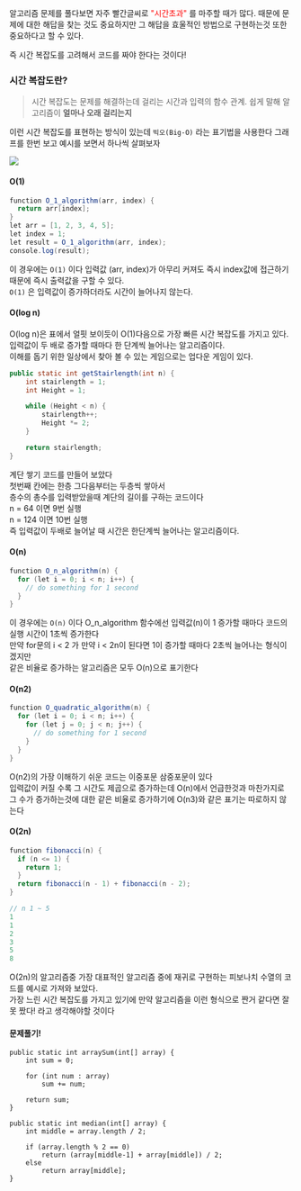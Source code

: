 알고리즘 문제를 풀다보면 자주 빨간글씨로 <span style="color:red">"시간초과"</span> 를 마주할 때가 많다. 때문에 문제에 대한 해답을 찾는 것도 중요하지만 그 해답을 효울적인 방법으로 구현하는것 또한 중요하다고 할 수 있다.

즉 시간 복잡도를 고려해서 코드를 짜야 한다는 것이다!

### 시간 복잡도란?
> 시간 복잡도는 문제를 해결하는데 걸리는 시간과 입력의 함수 관계.
쉽게 말해 알고리즘이 **얼마나 오래 걸리는지**

이런 시간 복잡도를 표현하는 방식이 있는데 `빅오(Big-O)` 라는 표기법을 사용한다 그래프를 한번 보고 예시를 보면서 하나씩 살펴보자

![](https://velog.velcdn.com/images/foqlzm12345/post/42e23c1a-0540-46e1-8429-6fcd22f82e52/image.png)

#### O(1)

```java
function O_1_algorithm(arr, index) {
  return arr[index];
}
let arr = [1, 2, 3, 4, 5];
let index = 1;
let result = O_1_algorithm(arr, index);
console.log(result);
```

이 경우에는 `O(1)` 이다
입력값 (arr, index)가 아무리 커져도 즉시 index값에 접근하기 때문에 즉시 출력값을 구할 수 있다.<br>
`O(1)` 은 입력값이 증가하더라도 시간이 늘어나지 않는다.

#### O(log n)
O(log n)은 표에서 얼핏 보이듯이 O(1)다음으로 가장 빠른 시간 복잡도를 가지고 있다. <br>
입력값이 두 배로 증가할 때마다 한 단계씩 늘어나는 알고리즘이다.<br>
이해를 돕기 위한 일상에서 찾아 볼 수 있는 게임으로는 업다운 게임이 있다.

```java
public static int getStairlength(int n) {
    int stairlength = 1;
    int Height = 1;

    while (Height < n) {
        stairlength++;
        Height *= 2;
    }

    return stairlength;
}
```

계단 쌓기 코드를 만들어 보았다<br>
첫번째 칸에는 한층 그다음부터는 두층씩 쌓아서<br>
층수의 총수를 입력받았을때 계단의 길이를 구하는 코드이다<br>
n = 64 이면 9번 실행<br>
n = 124 이면 10번 실행<br>
즉 입력값이 두배로 늘어날 때 시간은 한단계씩 늘어나는 알고리즘이다.

#### O(n)

```java
function O_n_algorithm(n) {
  for (let i = 0; i < n; i++) {
    // do something for 1 second
  }
}
```
이 경우에는 `O(n)` 이다
O_n_algorithm 함수에선 입력값(n)이 1 증가할 때마다 코드의 실행 시간이 1초씩 증가한다<br>
만약 for문의 i < 2 가 만약 i < 2n이 된다면 1이 증가할 때마다 2초씩 늘어나는 형식이겠지만<br>
같은 비율로 증가하는 알고리즘은 모두 O(n)으로 표기한다

#### O(n2)

```java
function O_quadratic_algorithm(n) {
  for (let i = 0; i < n; i++) {
    for (let j = 0; j < n; j++) {
      // do something for 1 second
    }
  }
}
```
O(n2)의 가장 이해하기 쉬운 코드는 이중포문 삼중포문이 있다<br>
입력값이 커질 수록 그 시간도 제곱으로 증가하는데 O(n)에서 언급한것과 마찬가지로 <br>
그 수가 증가하는것에 대한 같은 비율로 증가하기에 O(n3)와 같은 표기는 따로하지 않는다

#### O(2n)
```java
function fibonacci(n) {
  if (n <= 1) {
    return 1;
  }
  return fibonacci(n - 1) + fibonacci(n - 2);
}

// n 1 ~ 5
1
1
2
3
5
8
```
O(2n)의 알고리즘중 가장 대표적인 알고리즘 중에 재귀로 구현하는 피보나치 수열의 코드를 예시로 가져와 보았다. <br>
가장 느린 시간 복잡도를 가지고 있기에 만약 알고리즘을 이런 형식으로 짠거 같다면 잘못 짰다! 라고 생각해야할 것이다

#### 문제풀기!

```
public static int arraySum(int[] array) {
    int sum = 0;

    for (int num : array)
        sum += num;

    return sum;
}

public static int median(int[] array) {
    int middle = array.length / 2;

    if (array.length % 2 == 0)
        return (array[middle-1] + array[middle]) / 2;
    else
        return array[middle];
}
```


